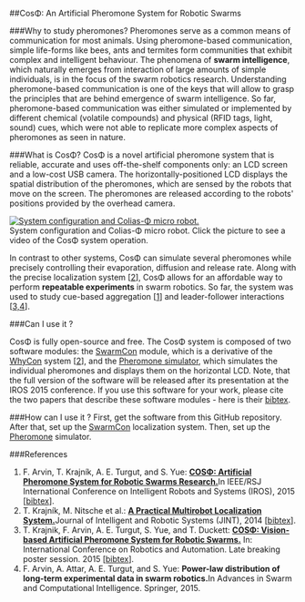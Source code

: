 ##CosΦ: An Artificial Pheromone System for Robotic Swarms

###Why to study pheromones?
Pheromones serve as a common means of communication for most animals.
Using pheromone-based communication, simple life-forms like bees, ants and termites form communities that exhibit complex and intelligent behaviour.
The phenomena of <b>swarm intelligence</b>, which naturally emerges from interaction of large amounts of simple individuals, is in the focus of the swarm robotics research.
Understanding pheromone-based communication is one of the keys that will allow to grasp the principles that are behind emergence of swarm intelligence.
So far, pheromone-based communication was either simulated or implemented by different chemical (volatile compounds) and physical (RFID tags, light, sound) cues, which were not able to replicate more complex aspects of pheromones as seen in nature. 

###What is CosΦ?
CosΦ is a novel artificial pheromone system that is reliable, accurate and uses off-the-shelf components only: an LCD screen and a low-cost USB camera.
The horizontally-positioned LCD displays the spatial distribution of the pheromones, which are sensed by the robots that move on the screen. 
The pheromones are released according to the robots' positions provided by the overhead camera.


[![System configuration and Colias-Φ micro robot.](https://raw.githubusercontent.com/wiki/gestom/CosPhi/images/arena.png)](https://www.youtube.com/watch?v=TkYbpEhDa58)<br/>
System configuration and Colias-Φ micro robot. Click the picture to see a video of the CosΦ system operation.

In contrast to other systems, CosΦ can simulate several pheromones while precisely controlling their evaporation, diffusion and release rate.
Along with the precise localization system [[2](#references)], CosΦ allows for an affordable way to perform <b>repeatable experiments</b> in swarm robotics.
So far, the system was used to study cue-based aggregation [[1](#references)] and leader-follower interactions [[3,4](#references)].
  
###Can I use it ?

CosΦ is fully open-source and free.
The CosΦ system is composed of two software modules: the [SwarmCon](https://github.com/gestom/CosPhi/tree/master/Localization) module, which is a derivative of the [WhyCon](http://purl.org/robotics/whycon) system [[2](#references)], and the [Pheromone simulator](https://github.com/gestom/CosPhi/tree/master/Pheromone), which simulates the individual pheromones and displays them on the horizontal LCD. Note, that the full version of the software will be released after its presentation at the IROS 2015 conference.
If you use this software for your work, please cite the two papers that describe these software modules - here is their [bibtex](http://raw.githubusercontent.com/wiki/gestom/CosPhi/papers/cite.bib).

###How can I use it ?
First, get the software from this GitHub repository. 
After that, set up the [SwarmCon](https://github.com/gestom/CosPhi/tree/master/Localization) localization system.
Then, set up the [Pheromone](https://github.com/gestom/CosPhi/tree/master/Pheromone) simulator.

###References
1. F. Arvin, T. Krajník, A. E. Turgut, and S. Yue: <b>[COSΦ: Artificial Pheromone System for Robotic Swarms Research.](http://raw.githubusercontent.com/wiki/gestom/CosPhi/papers/2015_iros_pheromone.pdf)</b>In IEEE/RSJ International Conference on Intelligent Robots and Systems (IROS), 2015 [[bibtex](http://raw.githubusercontent.com/wiki/gestom/CosPhi/papers/2015_iros_pheromone.bib)].
2. T. Krajník, M. Nitsche et al.: <b>[A Practical Multirobot Localization System.](http://raw.githubusercontent.com/wiki/gestom/CosPhi/papers/2015_JINT_whycon.pdf)</b>Journal of Intelligent and Robotic Systems (JINT), 2014 [[bibtex](http://raw.githubusercontent.com/wiki/gestom/CosPhi/papers/2015_JINT_whycon.bib)].
3. T. Krajnik, F. Arvin, A. E. Turgut, S. Yue, and T. Duckett: <b>[COSΦ: Vision-based Artificial Pheromone System for Robotic Swarms.](http://raw.githubusercontent.com/wiki/gestom/CosPhi/papers/2015_icralbp_pheromone.pdf)</b> In: International Conference on Robotics and Automation. Late breaking poster session. 2015 [[bibtex](http://raw.githubusercontent.com/wiki/gestom/CosPhi/papers/2015_icralbp_pheromone.bib)].
4. F. Arvin, A. Attar, A. E. Turgut, and S. Yue: <b>Power-law distribution of long-term experimental data in swarm robotics.</b>In Advances in Swarm and Computational Intelligence. Springer, 2015.
